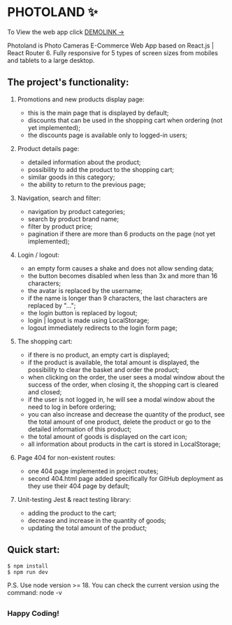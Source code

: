 # PHOTOLAND ✨

To View the web app click [DEMOLINK &rarr;](https://vladislav-burhovetskiy.github.io/photoland/)

Photoland is Photo Cameras E-Commerce Web App based on React.js | React Router 6.
Fully responsive for 5 types of screen sizes from mobiles and tablets to a large desktop.

## The project's functionality:

1. Promotions and new products display page:
    - this is the main page that is displayed by default;
    - discounts that can be used in the shopping cart when ordering (not yet implemented);
    - the discounts page is available only to logged-in users;

2. Product details page:
    - detailed information about the product;
    - possibility to add the product to the shopping cart;
    - similar goods in this category;
    - the ability to return to the previous page;

3. Navigation, search and filter:
    - navigation by product categories;
    - search by product brand name;
    - filter by product price;
    - pagination if there are more than 6 products on the page (not yet implemented);

4. Login / logout:
    - an empty form causes a shake and does not allow sending data;
    - the button becomes disabled when less than 3x and more than 16 characters;
    - the avatar is replaced by the username;
    - if the name is longer than 9 characters, the last characters are replaced by "...";
    - the login button is replaced by logout;
    - login | logout is made using LocalStorage;
    - logout immediately redirects to the login form page;

5. The shopping cart:
    - if there is no product, an empty cart is displayed;
    - if the product is available, the total amount is displayed, the possibility to clear the basket and order the product;
    - when clicking on the order, the user sees a modal window about the success of the order, when closing it, the shopping cart is cleared and closed;
    - if the user is not logged in, he will see a modal window about the need to log in before ordering;
    - you can also increase and decrease the quantity of the product, see the total amount of one product, delete the product or go to the detailed information of this product;
    - the total amount of goods is displayed on the cart icon;
    - all information about products in the cart is stored in LocalStorage;

6. Page 404 for non-existent routes:
    - one 404 page implemented in project routes;
    - second 404.html page added specifically for GitHub deployment as they use their 404 page by default;

7. Unit-testing Jest & react testing library:
    - adding the product to the cart;
    - decrease and increase in the quantity of goods;
    - updating the total amount of the product;


## Quick start:

```
$ npm install
$ npm run dev
```

P.S. Use node version >= 18. You can check the current version using the command: node -v

##
### Happy Coding!
